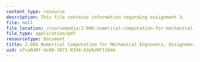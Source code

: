 ```yaml
---
content_type: resource
description: This file contains information regarding assignment 3.
file: null
file_location: /coursemedia/2-086-numerical-computation-for-mechanical-engineers-fall-2014/e7ca0d8f4c8b3671033463a5d9f1164e_MIT2_086F14_Assignment_3.pdf
file_type: application/pdf
resourcetype: Document
title: 2.086 Numerical Computation for Mechanical Engineers, Assignment 3
uid: e7ca0d8f-4c8b-3671-0334-63a5d9f1164e
---
```

